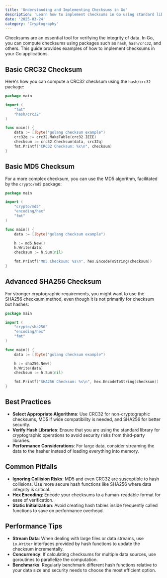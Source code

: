 ```yaml
---
title: 'Understanding and Implementing Checksums in Go'
description: 'Learn how to implement checksums in Go using standard libraries to ensure data integrity.'
date: '2025-03-24'
category: 'Cryptography'
---
```


Checksums are an essential tool for verifying the integrity of data. In Go, you can compute checksums using packages such as `hash`, `hash/crc32`, and others. This guide provides examples of how to implement checksums in your Go applications.

## Basic CRC32 Checksum

Here's how you can compute a CRC32 checksum using the `hash/crc32` package:

```go
package main

import (
	"fmt"
	"hash/crc32"
)

func main() {
	data := []byte("golang checksum example")
	crc32q := crc32.MakeTable(crc32.IEEE)
	checksum := crc32.Checksum(data, crc32q)
	fmt.Printf("CRC32 Checksum: %x\n", checksum)
}
```

## Basic MD5 Checksum

For a more complex checksum, you can use the MD5 algorithm, facilitated by the `crypto/md5` package:

```go
package main

import (
	"crypto/md5"
	"encoding/hex"
	"fmt"
)

func main() {
	data := []byte("golang checksum example")

	h := md5.New()
	h.Write(data)
	checksum := h.Sum(nil)

	fmt.Printf("MD5 Checksum: %s\n", hex.EncodeToString(checksum))
}
```

## Advanced SHA256 Checksum

For stronger cryptographic requirements, you might want to use the SHA256 checksum method, even though it is not primarily for checksum but hashes:

```go
package main

import (
	"crypto/sha256"
	"encoding/hex"
	"fmt"
)

func main() {
	data := []byte("golang checksum example")

	h := sha256.New()
	h.Write(data)
	checksum := h.Sum(nil)

	fmt.Printf("SHA256 Checksum: %s\n", hex.EncodeToString(checksum))
}
```

## Best Practices

- **Select Appropriate Algorithms**: Use CRC32 for non-cryptographic checksums, MD5 if wide compatibility is needed, and SHA256 for better security.
- **Verify Hash Libraries**: Ensure that you are using the standard library for cryptographic operations to avoid security risks from third-party libraries.
- **Performance Considerations**: For large data, consider streaming the data to the hasher instead of loading everything into memory.

## Common Pitfalls

- **Ignoring Collision Risks**: MD5 and even CRC32 are susceptible to hash collisions. Use more secure hash functions like SHA256 where data integrity is critical.
- **Hex Encoding**: Encode your checksums to a human-readable format for ease of verification.
- **Static Initialization**: Avoid creating hash tables inside frequently called functions to save on performance overhead.

## Performance Tips

- **Stream Data**: When dealing with large files or data streams, use `io.Writer` interfaces provided by hash functions to update the checksum incrementally.
- **Concurrency**: If calculating checksums for multiple data sources, use goroutines to parallelize the computation.
- **Benchmarks**: Regularly benchmark different hash functions relative to your data size and security needs to choose the most efficient option.